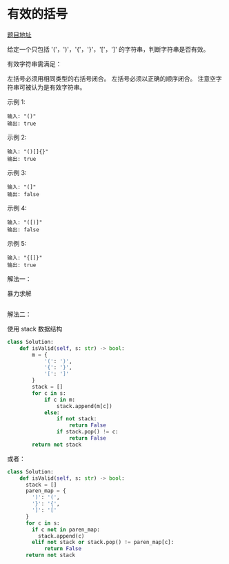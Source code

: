 
# 有效的括号

[题目地址](https://leetcode-cn.com/problems/valid-parentheses/)

给定一个只包括 '('，')'，'{'，'}'，'['，']' 的字符串，判断字符串是否有效。

有效字符串需满足：

左括号必须用相同类型的右括号闭合。
左括号必须以正确的顺序闭合。
注意空字符串可被认为是有效字符串。

示例 1:

```
输入: "()"
输出: true
```

示例 2:

```
输入: "()[]{}"
输出: true
```

示例 3:

```
输入: "(]"
输出: false
```

示例 4:

```
输入: "([)]"
输出: false
```

示例 5:

```
输入: "{[]}"
输出: true
```

解法一：

暴力求解
```go

```


解法二：

使用 stack 数据结构

```python
class Solution:
    def isValid(self, s: str) -> bool:
        m = {
            '(': ')', 
            '{': '}', 
            '[': ']'
        }
        stack = []
        for c in s:
            if c in m:
                stack.append(m[c])
            else:
                if not stack:
                    return False
                if stack.pop() != c:
                    return False
        return not stack
```

或者：

```python
class Solution:
    def isValid(self, s: str) -> bool:
      stack = []
      paren_map = {
        ')': '(',
        '}': '{',
        ']': '['
      }
      for c in s:
        if c not in paren_map:
          stack.append(c)
        elif not stack or stack.pop() != paren_map[c]:
            return False
      return not stack 
```